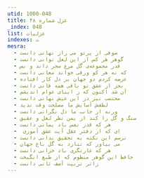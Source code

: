 ```yaml
---
utid: 1000-048
title: غزل شماره ۴۸
_index: 048
list: غزلیات
indexes: ت
mesra:
  - صوفی از پرتو می راز نهانی دانست
  - گوهر هر کس از این لعل توانی دانست
  - قدر مجموعه‌ی گل مرغ سحر داند و بس
  - که نه هر کو ورقی خواند معانی دانست
  - عرضه کردم دو جهان بر دل کار افتاده
  - بجز از عشق تو باقی همه فانی دانست
  - آن شد اکنون که ز ابنای عوام اندیشم
  - محتسب نیز در این عیش نهانی دانست
  - لطفش آسایش ما مصلحت وقت ندید
  - ورنه از جانب ما دل نگرانی دانست
  - سنگ و گل را کند از یمن نظر لعل و عقیق
  - هر که قدر نفس باد یمانی دانست
  - ‌ ای که از دفتر عقل آیت عشق آموزی
  - ترسم این نکته به تحقیق ندانی دانست
  - می بیاور که ننازد به گل باغ جهان
  - هر که غارتگری باد خزانی دانست
  - حافظ این گوهر منظوم که از طبع انگیخت
  - زاثر تربیت آصف ثانی دانست
---
```

